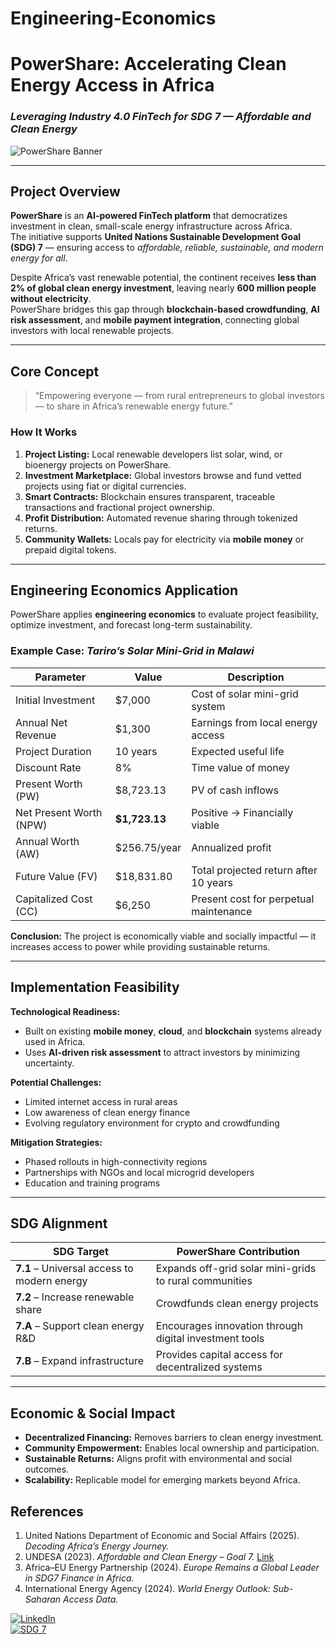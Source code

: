 # Engineering-Economics
# PowerShare: Accelerating Clean Energy Access in Africa  
### *Leveraging Industry 4.0 FinTech for SDG 7 — Affordable and Clean Energy*

![PowerShare Banner](https://via.placeholder.com/1000x300?text=PowerShare+|+SDG+7+Clean+Energy+Innovation)

---

## Project Overview  

**PowerShare** is an **AI-powered FinTech platform** that democratizes investment in clean, small-scale energy infrastructure across Africa.  
The initiative supports **United Nations Sustainable Development Goal (SDG) 7** — ensuring access to *affordable, reliable, sustainable, and modern energy for all*.

Despite Africa’s vast renewable potential, the continent receives **less than 2% of global clean energy investment**, leaving nearly **600 million people without electricity**.  
PowerShare bridges this gap through **blockchain-based crowdfunding**, **AI risk assessment**, and **mobile payment integration**, connecting global investors with local renewable projects.

---

## Core Concept  

> “Empowering everyone — from rural entrepreneurs to global investors — to share in Africa’s renewable energy future.”

### How It Works  
1. **Project Listing:** Local renewable developers list solar, wind, or bioenergy projects on PowerShare.  
2. **Investment Marketplace:** Global investors browse and fund vetted projects using fiat or digital currencies.  
3. **Smart Contracts:** Blockchain ensures transparent, traceable transactions and fractional project ownership.  
4. **Profit Distribution:** Automated revenue sharing through tokenized returns.  
5. **Community Wallets:** Locals pay for electricity via **mobile money** or prepaid digital tokens.  

---

## Engineering Economics Application  

PowerShare applies **engineering economics** to evaluate project feasibility, optimize investment, and forecast long-term sustainability.  

### Example Case: *Tariro’s Solar Mini-Grid in Malawi*  

| Parameter | Value | Description |
|------------|--------|-------------|
| Initial Investment | \$7,000 | Cost of solar mini-grid system |
| Annual Net Revenue | \$1,300 | Earnings from local energy access |
| Project Duration | 10 years | Expected useful life |
| Discount Rate | 8% | Time value of money |
| Present Worth (PW) | \$8,723.13 | PV of cash inflows |
| Net Present Worth (NPW) | **\$1,723.13** | Positive → Financially viable |
| Annual Worth (AW) | \$256.75/year | Annualized profit |
| Future Value (FV) | \$18,831.80 | Total projected return after 10 years |
| Capitalized Cost (CC) | \$6,250 | Present cost for perpetual maintenance |

**Conclusion:** The project is economically viable and socially impactful — it increases access to power while providing sustainable returns.

---

## Implementation Feasibility  

**Technological Readiness:**  
- Built on existing **mobile money**, **cloud**, and **blockchain** systems already used in Africa.  
- Uses **AI-driven risk assessment** to attract investors by minimizing uncertainty.  

**Potential Challenges:**  
- Limited internet access in rural areas  
- Low awareness of clean energy finance  
- Evolving regulatory environment for crypto and crowdfunding  

**Mitigation Strategies:**  
- Phased rollouts in high-connectivity regions  
- Partnerships with NGOs and local microgrid developers  
- Education and training programs  

---

## SDG Alignment  

| SDG Target | PowerShare Contribution |
|-------------|------------------------|
| **7.1** – Universal access to modern energy | Expands off-grid solar mini-grids to rural communities |
| **7.2** – Increase renewable share | Crowdfunds clean energy projects |
| **7.A** – Support clean energy R&D | Encourages innovation through digital investment tools |
| **7.B** – Expand infrastructure | Provides capital access for decentralized systems |

---

## Economic & Social Impact  

- **Decentralized Financing:** Removes barriers to clean energy investment.  
- **Community Empowerment:** Enables local ownership and participation.  
- **Sustainable Returns:** Aligns profit with environmental and social outcomes.  
- **Scalability:** Replicable model for emerging markets beyond Africa.  


## References  
1. United Nations Department of Economic and Social Affairs (2025). *Decoding Africa’s Energy Journey.*  
2. UNDESA (2023). *Affordable and Clean Energy – Goal 7.* [Link](https://sdgs.un.org/goals/goal7)  
3. Africa–EU Energy Partnership (2024). *Europe Remains a Global Leader in SDG7 Finance in Africa.*  
4. International Energy Agency (2024). *World Energy Outlook: Sub-Saharan Access Data.*  




[![LinkedIn](https://img.shields.io/badge/LinkedIn-Tapiwa%20Zvomuya-blue?style=for-the-badge&logo=linkedin&logoColor=white)](https://www.linkedin.com/in/tapiwazvomuya/)  
[![SDG 7](https://img.shields.io/badge/SDG%207-Clean%20Energy%20Innovation-green?style=for-the-badge&logo=united-nations)](https://sdgs.un.org/goals/goal7)
